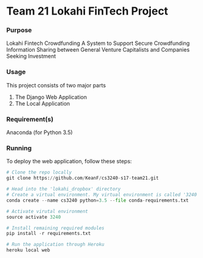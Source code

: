 # Team 21 Lokahi FinTech Project


### Purpose

Lokahi Fintech Crowdfunding
A System to Support Secure Crowdfunding Information Sharing between General Venture Capitalists and
Companies Seeking Investment

### Usage
This project consists of two major parts
1) The Django Web Application
2) The Local Application

### Requirement(s)
Anaconda (for Python 3.5)

### Running
To deploy the web application, follow these steps:
```python
# Clone the repo locally
git clone https://github.com/KeanF/cs3240-s17-team21.git

# Head into the 'lokahi_dropbox' directory
# Create a virtual environment. My virtual environment is called '3240'
conda create --name cs3240 python=3.5 --file conda-requirements.txt

# Activate virutal environment
source activate 3240

# Install remaining required modules
pip install -r requirements.txt

# Run the application through Heroku
heroku local web
